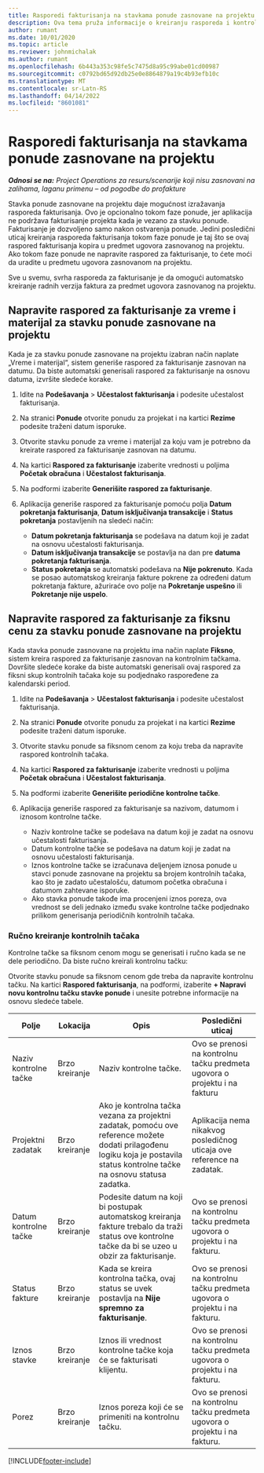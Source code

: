 ```yaml
---
title: Rasporedi fakturisanja na stavkama ponude zasnovane na projektu
description: Ova tema pruža informacije o kreiranju rasporeda i kontrolnih tačaka fakturisanja za stavke ponude.
author: rumant
ms.date: 10/01/2020
ms.topic: article
ms.reviewer: johnmichalak
ms.author: rumant
ms.openlocfilehash: 6b443a353c98fe5c7475d8a95c99abe01cd00987
ms.sourcegitcommit: c0792bd65d92db25e0e8864879a19c4b93efb10c
ms.translationtype: MT
ms.contentlocale: sr-Latn-RS
ms.lasthandoff: 04/14/2022
ms.locfileid: "8601081"
---
```

# <a name="invoice-schedules-on-project-based-quote-lines"></a>Rasporedi fakturisanja na stavkama ponude zasnovane na projektu

_**Odnosi se na:** Project Operations za resurs/scenarije koji nisu zasnovani na zalihama, laganu primenu – od pogodbe do profakture_

Stavka ponude zasnovane na projektu daje mogućnost izražavanja rasporeda fakturisanja. Ovo je opcionalno tokom faze ponude, jer aplikacija ne podržava fakturisanje projekta kada je vezano za stavku ponude. Fakturisanje je dozvoljeno samo nakon ostvarenja ponude. Jedini posledični uticaj kreiranja rasporeda fakturisanja tokom faze ponude je taj što se ovaj raspored fakturisanja kopira u predmet ugovora zasnovanog na projektu. Ako tokom faze ponude ne napravite raspored za fakturisanje, to ćete moći da uradite u predmetu ugovora zasnovanom na projektu.

Sve u svemu, svrha rasporeda za fakturisanje je da omogući automatsko kreiranje radnih verzija faktura za predmet ugovora zasnovanog na projektu. 

## <a name="create-a-time-and-material-invoice-schedule-for-a-project-based-quote-line"></a>Napravite raspored za fakturisanje za vreme i materijal za stavku ponude zasnovane na projektu

Kada je za stavku ponude zasnovane na projektu izabran način naplate „Vreme i materijal“, sistem generiše raspored za fakturisanje zasnovan na datumu. Da biste automatski generisali raspored za fakturisanje na osnovu datuma, izvršite sledeće korake.

1. Idite na **Podešavanja** > **Učestalost fakturisanja** i podesite učestalost fakturisanja.
2. Na stranici **Ponude** otvorite ponudu za projekat i na kartici **Rezime** podesite traženi datum isporuke.
3. Otvorite stavku ponude za vreme i materijal za koju vam je potrebno da kreirate raspored za fakturisanje zasnovan na datumu. 
4. Na kartici **Raspored za fakturisanje** izaberite vrednosti u poljima **Početak obračuna** i **Učestalost fakturisanja**. 
5. Na podformi izaberite **Generišite raspored za fakturisanje**.
6. Aplikacija generiše raspored za fakturisanje pomoću polja **Datum pokretanja fakturisanja**, **Datum isključivanja transakcije** i **Status pokretanja** postavljenih na sledeći način:

    - **Datum pokretanja fakturisanja** se podešava na datum koji je zadat na osnovu učestalosti fakturisanja.
    - **Datum isključivanja transakcije** se postavlja na dan pre **datuma pokretanja fakturisanja**.
    - **Status pokretanja** se automatski podešava na **Nije pokrenuto**. Kada se posao automatskog kreiranja fakture pokrene za određeni datum pokretanja fakture, ažuriraće ovo polje na **Pokretanje uspešno** ili **Pokretanje nije uspelo**.

## <a name="create-a-fixed-price-invoice-schedule-for-a-project-based-quote-line"></a>Napravite raspored za fakturisanje za fiksnu cenu za stavku ponude zasnovane na projektu

Kada stavka ponude zasnovane na projektu ima način naplate **Fiksno**, sistem kreira raspored za fakturisanje zasnovan na kontrolnim tačkama. Dovršite sledeće korake da biste automatski generisali ovaj raspored za fiksni skup kontrolnih tačaka koje su podjednako raspoređene za kalendarski period.

1. Idite na **Podešavanja** > **Učestalost fakturisanja** i podesite učestalost fakturisanja.
2. Na stranici **Ponude** otvorite ponudu za projekat i na kartici **Rezime** podesite traženi datum isporuke.
3. Otvorite stavku ponude sa fiksnom cenom za koju treba da napravite raspored kontrolnih tačaka. 
4. Na kartici **Raspored za fakturisanje** izaberite vrednosti u poljima **Početak obračuna** i **Učestalost fakturisanja**. 
5. Na podformi izaberite **Generišite periodične kontrolne tačke**.
6. Aplikacija generiše raspored za fakturisanje sa nazivom, datumom i iznosom kontrolne tačke.

    - Naziv kontrolne tačke se podešava na datum koji je zadat na osnovu učestalosti fakturisanja.
    - Datum kontrolne tačke se podešava na datum koji je zadat na osnovu učestalosti fakturisanja.
    - Iznos kontrolne tačke se izračunava deljenjem iznosa ponude u stavci ponude zasnovane na projektu sa brojem kontrolnih tačaka, kao što je zadato učestalošću, datumom početka obračuna i datumom zahtevane isporuke.
    - Ako stavka ponude takođe ima procenjeni iznos poreza, ova vrednost se deli jednako između svake kontrolne tačke podjednako prilikom generisanja periodičnih kontrolnih tačaka.

### <a name="manually-create-milestones"></a>Ručno kreiranje kontrolnih tačaka

Kontrolne tačke sa fiksnom cenom mogu se generisati i ručno kada se ne dele periodično. Da biste ručno kreirali kontrolnu tačku:

Otvorite stavku ponude sa fiksnom cenom gde treba da napravite kontrolnu tačku. Na kartici **Raspored fakturisanja**, na podformi, izaberite **+ Napravi novu kontrolnu tačku stavke ponude** i unesite potrebne informacije na osnovu sledeće tabele.

| **Polje** | **Lokacija** | **Opis** | **Posledični uticaj** |
| --- | --- | --- | --- |
| Naziv kontrolne tačke | Brzo kreiranje | Naziv kontrolne tačke. | Ovo se prenosi na kontrolnu tačku predmeta ugovora o projektu i na fakturu |
| Projektni zadatak | Brzo kreiranje | Ako je kontrolna tačka vezana za projektni zadatak, pomoću ove reference možete dodati prilagođenu logiku koja je postavila status kontrolne tačke na osnovu statusa zadatka. | Aplikacija nema nikakvog posledičnog uticaja ove reference na zadatak. |
| Datum kontrolne tačke | Brzo kreiranje | Podesite datum na koji bi postupak automatskog kreiranja fakture trebalo da traži status ove kontrolne tačke da bi se uzeo u obzir za fakturisanje. | Ovo se prenosi na kontrolnu tačku predmeta ugovora o projektu i na fakturu. |
| Status fakture | Brzo kreiranje | Kada se kreira kontrolna tačka, ovaj status se uvek postavlja na **Nije spremno za fakturisanje**. | Ovo se prenosi na kontrolnu tačku predmeta ugovora o projektu i na fakturu. |
| Iznos stavke | Brzo kreiranje | Iznos ili vrednost kontrolne tačke koja će se fakturisati klijentu. | Ovo se prenosi na kontrolnu tačku predmeta ugovora o projektu i na fakturu. |
| Porez | Brzo kreiranje | Iznos poreza koji će se primeniti na kontrolnu tačku. | Ovo se prenosi na kontrolnu tačku predmeta ugovora o projektu i na fakturu. |


[!INCLUDE[footer-include](../includes/footer-banner.md)]